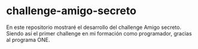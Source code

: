 # challenge-amigo-secreto
En este repositorio mostraré el desarrollo del challenge Amigo secreto. Siendo así el primer challenge en mi formación como programador, gracias al programa ONE.
